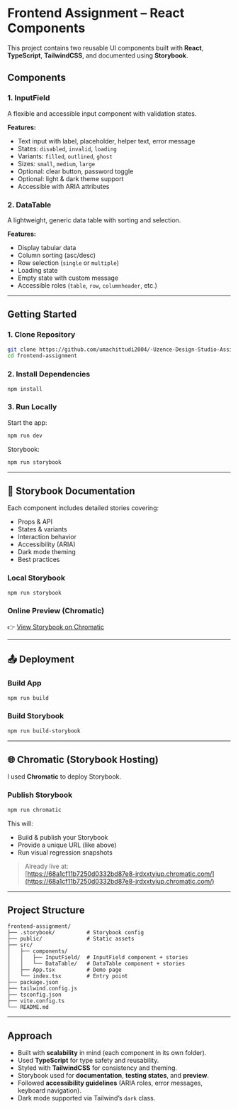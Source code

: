 # Frontend Assignment – React Components

This project contains two reusable UI components built with **React**, **TypeScript**, **TailwindCSS**, and documented using **Storybook**.

## Components

### 1. InputField
A flexible and accessible input component with validation states.

**Features:**
- Text input with label, placeholder, helper text, error message
- States: `disabled`, `invalid`, `loading`
- Variants: `filled`, `outlined`, `ghost`
- Sizes: `small`, `medium`, `large`
- Optional: clear button, password toggle
- Optional: light & dark theme support
- Accessible with ARIA attributes

### 2. DataTable
A lightweight, generic data table with sorting and selection.

**Features:**
- Display tabular data
- Column sorting (asc/desc)
- Row selection (`single` or `multiple`)
- Loading state
- Empty state with custom message
- Accessible roles (`table`, `row`, `columnheader`, etc.)

---

##  Getting Started

### 1. Clone Repository
```sh
git clone https://github.com/umachittudi2004/-Uzence-Design-Studio-Assignment.git
cd frontend-assignment
```

### 2. Install Dependencies
```sh
npm install
```

### 3. Run Locally
Start the app:
```sh
npm run dev
```
Storybook:
```sh
npm run storybook
```

---

## 📖 Storybook Documentation

Each component includes detailed stories covering:
-  Props & API
-  States & variants
-  Interaction behavior
-  Accessibility (ARIA)
-  Dark mode theming
-  Best practices

### Local Storybook
```sh
npm run storybook
```

### Online Preview (Chromatic)
👉 [View Storybook on Chromatic](https://68a1cf11b7250d0332bd87e8-jrdxxtyiup.chromatic.com/)  

---

## 📤 Deployment

### Build App
```sh
npm run build
```

### Build Storybook
```sh
npm run build-storybook
```

---

## 🌐 Chromatic (Storybook Hosting)

I used **Chromatic** to deploy Storybook.

### Publish Storybook
```sh
npm run chromatic
```

This will:
- Build & publish your Storybook
- Provide a unique URL (like above)
- Run visual regression snapshots

> Already live at:  
> [https://68a1cf11b7250d0332bd87e8-jrdxxtyiup.chromatic.com/](https://68a1cf11b7250d0332bd87e8-jrdxxtyiup.chromatic.com/)

---

##  Project Structure

```
frontend-assignment/
├── .storybook/          # Storybook config
├── public/              # Static assets
├── src/
│   ├── components/
│   │   ├── InputField/  # InputField component + stories
│   │   └── DataTable/   # DataTable component + stories
│   ├── App.tsx          # Demo page
│   └── index.tsx        # Entry point
├── package.json
├── tailwind.config.js
├── tsconfig.json
├── vite.config.ts
└── README.md
```

---

##  Approach

- Built with **scalability** in mind (each component in its own folder).
- Used **TypeScript** for type safety and reusability.
- Styled with **TailwindCSS** for consistency and theming.
- Storybook used for **documentation**, **testing states**, and **preview**.
- Followed **accessibility guidelines** (ARIA roles, error messages, keyboard navigation).
- Dark mode supported via Tailwind’s `dark` class.

